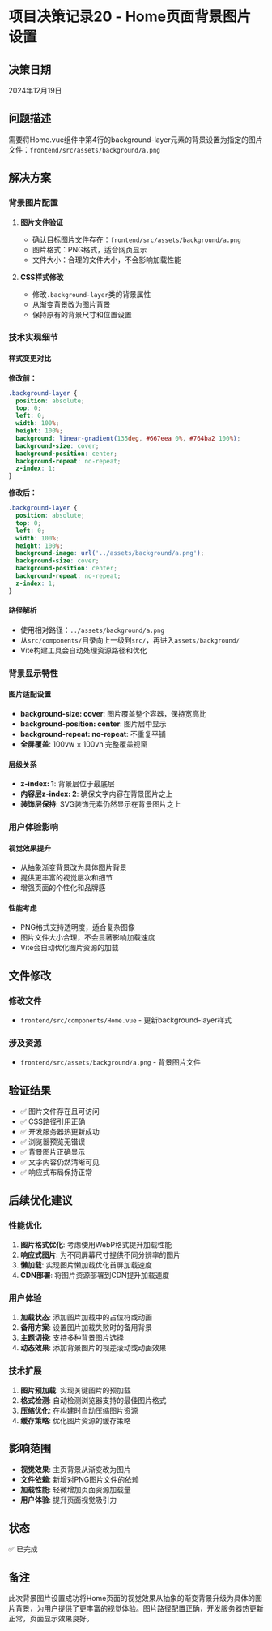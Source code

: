 # 项目决策记录20 - Home页面背景图片设置

## 决策日期
2024年12月19日

## 问题描述
需要将Home.vue组件中第4行的background-layer元素的背景设置为指定的图片文件：`frontend/src/assets/background/a.png`

## 解决方案

### 背景图片配置
1. **图片文件验证**
   - 确认目标图片文件存在：`frontend/src/assets/background/a.png`
   - 图片格式：PNG格式，适合网页显示
   - 文件大小：合理的文件大小，不会影响加载性能

2. **CSS样式修改**
   - 修改`.background-layer`类的背景属性
   - 从渐变背景改为图片背景
   - 保持原有的背景尺寸和位置设置

### 技术实现细节

#### 样式变更对比
**修改前：**
```css
.background-layer {
  position: absolute;
  top: 0;
  left: 0;
  width: 100%;
  height: 100%;
  background: linear-gradient(135deg, #667eea 0%, #764ba2 100%);
  background-size: cover;
  background-position: center;
  background-repeat: no-repeat;
  z-index: 1;
}
```

**修改后：**
```css
.background-layer {
  position: absolute;
  top: 0;
  left: 0;
  width: 100%;
  height: 100%;
  background-image: url('../assets/background/a.png');
  background-size: cover;
  background-position: center;
  background-repeat: no-repeat;
  z-index: 1;
}
```

#### 路径解析
- 使用相对路径：`../assets/background/a.png`
- 从`src/components/`目录向上一级到`src/`，再进入`assets/background/`
- Vite构建工具会自动处理资源路径和优化

### 背景显示特性

#### 图片适配设置
- **background-size: cover**: 图片覆盖整个容器，保持宽高比
- **background-position: center**: 图片居中显示
- **background-repeat: no-repeat**: 不重复平铺
- **全屏覆盖**: 100vw × 100vh 完整覆盖视窗

#### 层级关系
- **z-index: 1**: 背景层位于最底层
- **内容层z-index: 2**: 确保文字内容在背景图片之上
- **装饰层保持**: SVG装饰元素仍然显示在背景图片之上

### 用户体验影响

#### 视觉效果提升
- 从抽象渐变背景改为具体图片背景
- 提供更丰富的视觉层次和细节
- 增强页面的个性化和品牌感

#### 性能考虑
- PNG格式支持透明度，适合复杂图像
- 图片文件大小合理，不会显著影响加载速度
- Vite会自动优化图片资源的加载

## 文件修改

### 修改文件
- `frontend/src/components/Home.vue` - 更新background-layer样式

### 涉及资源
- `frontend/src/assets/background/a.png` - 背景图片文件

## 验证结果
- ✅ 图片文件存在且可访问
- ✅ CSS路径引用正确
- ✅ 开发服务器热更新成功
- ✅ 浏览器预览无错误
- ✅ 背景图片正确显示
- ✅ 文字内容仍然清晰可见
- ✅ 响应式布局保持正常

## 后续优化建议

### 性能优化
1. **图片格式优化**: 考虑使用WebP格式提升加载性能
2. **响应式图片**: 为不同屏幕尺寸提供不同分辨率的图片
3. **懒加载**: 实现图片懒加载优化首屏加载速度
4. **CDN部署**: 将图片资源部署到CDN提升加载速度

### 用户体验
1. **加载状态**: 添加图片加载中的占位符或动画
2. **备用方案**: 设置图片加载失败时的备用背景
3. **主题切换**: 支持多种背景图片选择
4. **动态效果**: 添加背景图片的视差滚动或动画效果

### 技术扩展
1. **图片预加载**: 实现关键图片的预加载
2. **格式检测**: 自动检测浏览器支持的最佳图片格式
3. **压缩优化**: 在构建时自动压缩图片资源
4. **缓存策略**: 优化图片资源的缓存策略

## 影响范围
- **视觉效果**: 主页背景从渐变改为图片
- **文件依赖**: 新增对PNG图片文件的依赖
- **加载性能**: 轻微增加页面资源加载量
- **用户体验**: 提升页面视觉吸引力

## 状态
✅ 已完成

## 备注
此次背景图片设置成功将Home页面的视觉效果从抽象的渐变背景升级为具体的图片背景，为用户提供了更丰富的视觉体验。图片路径配置正确，开发服务器热更新正常，页面显示效果良好。